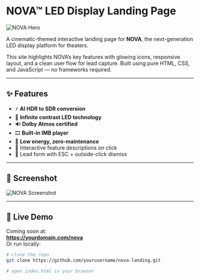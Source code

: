 # NOVA™ LED Display Landing Page

![NOVA Hero](nova_banner.png)

A cinematic-themed interactive landing page for **NOVA**, the next-generation LED display platform for theaters.

This site highlights NOVA’s key features with glowing icons, responsive layout, and a clean user flow for lead capture. Built using pure HTML, CSS, and JavaScript — no frameworks required.

---

## ✨ Features

- ⚡ **AI HDR to SDR conversion**
- 🌌 **Infinite contrast LED technology**
- 🔊 **Dolby Atmos certified**
- 🎞 **Built-in IMB player**
- 🌱 **Low energy, zero-maintenance**
- 💬 Interactive feature descriptions on click
- 📧 Lead form with ESC + outside-click dismiss

---

## 📸 Screenshot

![NOVA Screenshot](assets/nova_screenshot.png)

---

## 🚀 Live Demo

Coming soon at:  
**https://yourdomain.com/nova**  
Or run locally:

```bash
# clone the repo
git clone https://github.com/yourusername/nova-landing.git

# open index.html in your browser
